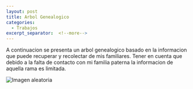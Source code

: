 ```yaml
---
layout: post
title: Arbol Genealogico
categories:
  - Trabajos
excerpt_separator:  <!--more-->
---
```


A continuacion se presenta un arbol genealogico basado en la informacion que puede recuperar y recolectar de mis familiares. Tener en cuenta que debido a la falta de contacto con mi familia paterna la informacion de aquella rama es limitada.

![Imagen aleatoria](https://64.media.tumblr.com/593231f17f81c6fbf2acbb3eed4cacbf/f1f46ed9ed63a6d7-b8/s540x810/167bfcdc7e224afbe0671717b2064d7f9cb02faf.pnj)